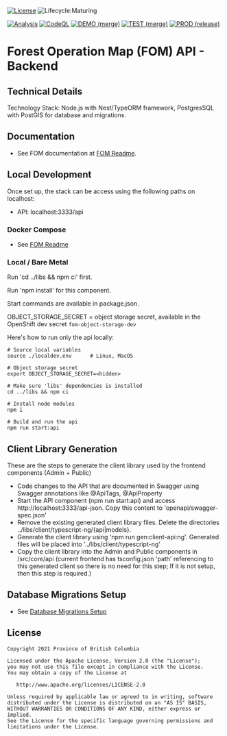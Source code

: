 [![License](https://img.shields.io/badge/License-Apache%202.0-blue.svg)](./LICENSE)
![Lifecycle:Maturing](https://img.shields.io/badge/Lifecycle-Maturing-007EC6)

[![Analysis](https://github.com/bcgov/nr-fom/actions/workflows/analysis.yml/badge.svg)](https://github.com/bcgov/nr-fom/actions/workflows/analysis.yml)
[![CodeQL](https://github.com/bcgov/nr-fom/actions/workflows/github-code-scanning/codeql/badge.svg)](https://github.com/bcgov/nr-fom/actions/workflows/github-code-scanning/codeql)
[![DEMO (merge)](https://github.com/bcgov/nr-fom/actions/workflows/merge-demo.yml/badge.svg)](https://github.com/bcgov/nr-fom/actions/workflows/merge-demo.yml)
[![TEST (merge)](https://github.com/bcgov/nr-fom/actions/workflows/merge-main.yml/badge.svg)](https://github.com/bcgov/nr-fom/actions/workflows/merge-main.yml)
[![PROD (release)](https://github.com/bcgov/nr-fom/actions/workflows/release.yml/badge.svg)](https://github.com/bcgov/nr-fom/actions/workflows/release.yml)


# Forest Operation Map (FOM) API - Backend

## Technical Details

Technology Stack: Node.js with Nest/TypeORM framework, PostgresSQL with PostGIS for database and migrations.


## Documentation

- See FOM documentation at [FOM Readme](../README.md).


## Local Development

Once set up, the stack can be access using the following paths on localhost:

- API: localhost:3333/api

### Docker Compose

- See [FOM Readme](../README.md)


### Local / Bare Metal

Run 'cd ../libs && npm ci' first. 

Run 'npm install' for this component.

Start commands are available in package.json.

OBJECT_STORAGE_SECRET = object storage secret, available in the OpenShift dev secret `fom-object-storage-dev`

Here's how to run only the api locally:

```
# Source local variables
source ./localdev.env      # Linux, MacOS

# Object storage secret
export OBJECT_STORAGE_SECRET=<hidden>

# Make sure 'libs' dependencies is installed
cd ../libs && npm ci

# Install node modules
npm i

# Build and run the api
npm run start:api
```

## Client Library Generation
These are the steps to generate the client library used by the frontend components (Admin + Public)
- Code changes to the API that are documented in Swagger using Swagger annotations like @ApiTags, @ApiProperty 
- Start the API component (npm run start:api) and access http://localhost:3333/api-json. Copy this content to 'openapi/swagger-spec.json'
- Remove the existing generated client library files. Delete the directories ../libs/client/typescript-ng/{api|models}.
- Generate the client library using 'npm run gen:client-api:ng'. Generated files will be placed into '../libs/client/typescript-ng'
- Copy the client library into the Admin and Public components in /src/core/api (current frontend has tsconfig.json 'path' referencing to this generated client so there is no need for this step; If it is not setup, then this step is required.)

## Database Migrations Setup
- See [Database Migrations Setup](./src/migrations/README.md)

## License

    Copyright 2021 Province of British Columbia

    Licensed under the Apache License, Version 2.0 (the "License");
    you may not use this file except in compliance with the License.
    You may obtain a copy of the License at

       http://www.apache.org/licenses/LICENSE-2.0

    Unless required by applicable law or agreed to in writing, software
    distributed under the License is distributed on an "AS IS" BASIS,
    WITHOUT WARRANTIES OR CONDITIONS OF ANY KIND, either express or implied.
    See the License for the specific language governing permissions and
    limitations under the License.
